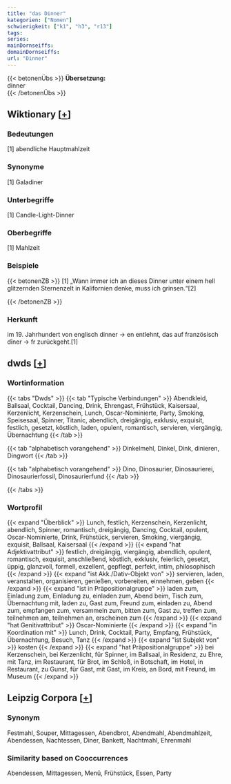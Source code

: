 ```yaml
---
title: "das Dinner"
kategorien: ["Nomen"]
schwierigkeit: ["k1", "h3", "r13"]
tags:
series:
mainDornseiffs:
domainDornseiffs:
url: "Dinner"
---
```


{{< betonenÜbs >}}
**Übersetzung:**  
dinner  
{{< /betonenÜbs >}}

## Wiktionary [[+](https://de.wiktionary.org/wiki/Dinner)]

### Bedeutungen
[1] abendliche Hauptmahlzeit  

### Synonyme
[1] Galadiner  

### Unterbegriffe
[1] Candle-Light-Dinner  

### Oberbegriffe
[1] Mahlzeit  

### Beispiele
{{< betonenZB >}}
[1] „Wann immer ich an dieses Dinner unter einem hell glitzernden Sternenzelt in Kalifornien denke, muss ich grinsen.“[2]  

{{< /betonenZB >}}
### Herkunft
im 19. Jahrhundert von englisch dinner → en entlehnt, das auf französisch dîner → fr zurückgeht.[1]  



## dwds [[+](https://www.dwds.de/wb/Dinner)]

### Wortinformation
{{< tabs "Dwds" >}}
{{< tab "Typische Verbindungen" >}}
Abendkleid, Ballsaal, Cocktail, Dancing, Drink, Ehrengast, Frühstück, Kaisersaal, Kerzenlicht, Kerzenschein, Lunch, Oscar-Nominierte, Party, Smoking, Speisesaal, Spinner, Titanic, abendlich, dreigängig, exklusiv, exquisit, festlich, gesetzt, köstlich, laden, opulent, romantisch, servieren, viergängig, Übernachtung
{{< /tab >}}

{{< tab "alphabetisch vorangehend" >}}
Dinkelmehl, Dinkel, Dink, dinieren, Dingwort
{{< /tab >}}

{{< tab "alphabetisch vorangehend" >}}
Dino, Dinosaurier, Dinosaurierei, Dinosaurierfossil, Dinosaurierfund
{{< /tab >}}

{{< /tabs >}}

### Wortprofil
{{< expand "Überblick" >}} Lunch, festlich, Kerzenschein, Kerzenlicht, abendlich, Spinner, romantisch, dreigängig, Dancing, Cocktail, opulent, Oscar-Nominierte, Drink, Frühstück, servieren, Smoking, viergängig, exquisit, Ballsaal, Kaisersaal {{< /expand >}}
{{< expand "hat Adjektivattribut" >}} festlich, dreigängig, viergängig, abendlich, opulent, romantisch, exquisit, anschließend, köstlich, exklusiv, feierlich, gesetzt, üppig, glanzvoll, formell, exzellent, gepflegt, perfekt, intim, philosophisch {{< /expand >}}
{{< expand "ist Akk./Dativ-Objekt von" >}} servieren, laden, veranstalten, organisieren, genießen, vorbereiten, einnehmen, geben {{< /expand >}}
{{< expand "ist in Präpositionalgruppe" >}} laden zum, Einladung zum, Einladung zu, einladen zum, Abend beim, Tisch zum, Übernachtung mit, laden zu, Gast zum, Freund zum, einladen zu, Abend zum, empfangen zum, versammeln zum, bitten zum, Gast zu, treffen zum, teilnehmen am, teilnehmen an, erscheinen zum {{< /expand >}}
{{< expand "hat Genitivattribut" >}} Oscar-Nominierte {{< /expand >}}
{{< expand "in Koordination mit" >}} Lunch, Drink, Cocktail, Party, Empfang, Frühstück, Übernachtung, Besuch, Tanz {{< /expand >}}
{{< expand "ist Subjekt von" >}} kosten {{< /expand >}}
{{< expand "hat Präpositionalgruppe" >}} bei Kerzenschein, bei Kerzenlicht, für Spinner, im Ballsaal, in Residenz, zu Ehre, mit Tanz, im Restaurant, für Brot, im Schloß, in Botschaft, im Hotel, in Restaurant, zu Gunst, für Gast, mit Gast, im Kreis, an Bord, mit Freund, im Museum {{< /expand >}}

## Leipzig Corpora [[+](https://corpora.uni-leipzig.de/en/res?word=Dinner&corpusId=deu_newscrawl-public_2018)]


### Synonym
Festmahl, Souper, Mittagessen, Abendbrot, Abendmahl, Abendmahlzeit, Abendessen, Nachtessen, Diner, Bankett, Nachtmahl, Ehrenmahl


### Similarity based on Cooccurrences
Abendessen, Mittagessen, Menü, Frühstück, Essen, Party

